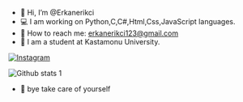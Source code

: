 - 👋 Hi, I’m @Erkanerikci
- 💻 I am working on Python,C,C#,Html,Css,JavaScript languages.
- 📧 How to reach me: erkanerikci123@gmail.com
- 🏫 I am a student at Kastamonu University.

<!---
Erkanerikci/Erkanerikci is a ✨ special ✨ repository because its `README.md` (this file) appears on your GitHub profile.
You can click the Preview link to take a look at your changes.
--->

[![Instagram](https://upload.wikimedia.org/wikipedia/commons/thumb/9/95/Instagram_logo_2022.svg/225px-Instagram_logo_2022.svg.png)](https://www.instagram.com/__erkanerikci0/?hl=tr)



![Github stats 1](https://github-readme-stats.vercel.app/api?username=Erkanerikci&show_icons=true&theme=gradient)




- 👋 bye take care of yourself
